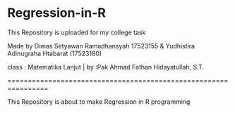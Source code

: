 # Regression-in-R

This Repository is uploaded for my college task

Made by Dimas Setyawan Ramadhansyah 17523155 & Yudhistira Adinugraha Htabarat (17523180)

class : Matematika Lanjut | by :Pak Ahmad Fathan Hidayatullah, S.T.

================================================================

This Repository is about to make Regression in R programming 
